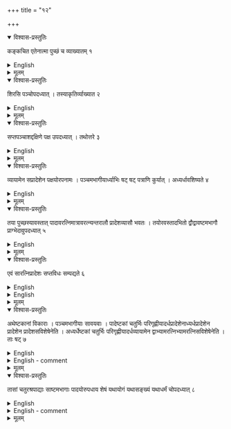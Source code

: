 +++
title = "१२"

+++


<details open><summary>विश्वास-प्रस्तुतिः</summary>

कङ्कचित एतेनात्मा पुच्छं च व्याख्यातम् १
</details>

<details><summary>English</summary>

The body and the tail of the kite-shaped fire-altar (kaṅkacit) are explained in the same manner (as those of the śyenacit just described).
</details>

<details><summary>मूलम्</summary>

कङ्कचित एतेनात्मा पुच्छं च व्याख्यातम् १
</details>


<details open><summary>विश्वास-प्रस्तुतिः</summary>

शिरसि पञ्चोपदध्यात् । तस्याकृतिर्व्याख्यात २
</details>


<details><summary>English</summary>

5 (pañcami) bricks are to be accommodated in the head whose shape has been explained.
</details>

<details><summary>मूलम्</summary>

शिरसि पञ्चोपदध्यात् । तस्याकृतिर्व्याख्यात २
</details>

<details open><summary>विश्वास-प्रस्तुतिः</summary>

सप्तपञ्चाशद्दक्षिणे पक्ष उपदध्यात् । तथोत्तरे ३
</details>

<details><summary>English</summary>

57 (pañcamî) bricks are to be accommodated in the southern wing and the the same in the northern.
</details>

<details><summary>मूलम्</summary>

सप्तपञ्चाशद्दक्षिणे पक्ष उपदध्यात् । तथोत्तरे ३
</details>


<details open><summary>विश्वास-प्रस्तुतिः</summary>

व्यायामेन सप्रादेशेन पक्षयोरपनामः । पञ्चमभागीयार्ध्याभिः षट् षट् पत्राणि कुर्यात् । अध्यर्धावशिष्यते ४
</details>

<details><summary>English</summary>

The bending of the two wings is done with 1 vyāyāma plus 1 prādeśa (that is, with 108 añgulas). 6 plumages (at each end of the two wings) are to be formed with 6 pañcamī half bricks. (An area equivalent to) \\(1\frac{1}{2}\\) pañcamī is left.
</details>

<details><summary>मूलम्</summary>

व्यायामेन सप्रादेशेन पक्षयोरपनामः । पञ्चमभागीयार्ध्याभिः षट् षट् पत्राणि कुर्यात् । अध्यर्धावशिष्यते ४
</details>


<details open><summary>विश्वास-प्रस्तुतिः</summary>

तया पुच्छस्यावस्तात् पादावरत्निमात्रावरत्न्यन्तरालौ प्रादेशव्यासौ भवतः । तयोरवस्तादभितो द्वौद्वावष्टमभागौ प्राग्भेदावुपदध्यात् ५
</details>

<details><summary>English</summary>

With this (area left out), two feet each measuring 1 aratni (24 angulas) long by 1 prādeśa (12 angulas) broad are made on the western end of the tail at a distance of 1 aratni from each other; at each side of the western end (of each foot) 2 bricks of size one-eighth (of the pañcamī) (are placed).
</details>

<details><summary>मूलम्</summary>

तया पुच्छस्यावस्तात् पादावरत्निमात्रावरत्न्यन्तरालौ प्रादेशव्यासौ भवतः । तयोरवस्तादभितो द्वौद्वावष्टमभागौ प्राग्भेदावुपदध्यात् ५
</details>


<details open><summary>विश्वास-प्रस्तुतिः</summary>

एवं सारत्निप्रादेशः सप्तविधः सम्पद्यते ६
</details>

<details><summary>English</summary>

Thus, with the addition of (two) aratnis and (one) prādeśa, the seven-fold (fire-altar of \\(1\frac{1}{2}\\) sq. purușa) is accomplished.
</details>

<details><summary>English</summary>

THE CONSTRUCTION OF A FIRE-ALTAR IN THE FORM OF A KITE (KAŃKACIT)   

12.1-12.6. The kite-shaped fire-altar (kaṅkacit) is constructed in the same manner as the syenacit. The areas and shapes of the body and the tail are the same as those of the second type of the falcon with curved wings and extended tail. The area of the body is, therefore, 52 pañcamis or sq. aratnis and of the tail 15 pañcamis. The measure of the head is given as 5 pañcamis and that of the two wings 2 × 57 or 114 pañcamis. These areas total 186 pañcamis or sq. aratnis, leaving a deficit of \\(1\frac{1}{2}\\) pañcamis, as the total area of the fire-altar is \\(187\frac{1}{2}\\) pañcamis (= \\(7\frac{1}{2}\\) sq. pu.) This balance area of \\(1\frac{1}{2}\\) pañcamis, which is nothing but 1 adhyardhāpañcami (24 × 36 sq. aṅg.) is utilized in making the feet of the bird. The bending of the wing and the plumages are also slightly different from those of the śyenacit, 2nd type. The constructions are shown in Fig. 45.  

The head is constructed out of a rectangle 48 × 72 sq. aṅg. of which the two eastern corners are cut off by 24 aṅg. (Fig. 45 (a)). 

![](../images/fig45.png)  

Fig. 45. Parts of the kaṅkacit : (a) head, (b) tail, (c) divisions of 1 adhyardhā-pañcami, and (d) the wing with plumages.  

The construction of the tail EBCF is already explained under 11.4. ABCD (Fig. 45 (c)) represents the adhyardhāpañcami (24 x 36 sq. aṅg.), of which the pañcami part ABHG is halved and used as the two legs GILK and JHNM (Fig. 45 (b)). The half pañcami part GHCD (Fig. 45 (c)) is divided into 4 equal triangular parts and used as feet as shown in Fig. 45 (b).  

The wing is made of the rectangle ABCD (Fig. 45 (d)), of which AB=144 aṅg. (6 aratnis) and AD = 216 aṅg. (9 aratnis). For the bending, the perpendicular EP at the middle of BC is 108 aṅg. The plumages are constructed out of 6 half pañcamis (24 × 24 sq. aṅg.) diagonally intersected. Note that the area of each wing is 54 + 3 = 57 pañcamis. 
</details>


<details><summary>मूलम्</summary>

एवं सारत्निप्रादेशः सप्तविधः सम्पद्यते ६
</details>


<details open><summary>विश्वास-प्रस्तुतिः</summary>

अथेष्टकानां विकाराः । पञ्चमभागीयाः सावयवाः । पादेष्टकां चतुर्भिः परिगृह्णीयादर्धप्रादेशेनाध्यर्धप्रादेशेन प्रादेशेन प्रादेशसविशेषेनेति । अध्यर्धेष्टकां चतुर्भिः परिगृह्णीयादर्धव्यायामेन द्वाभ्यामरत्निभ्यामरत्निसविशेषेनेति । ताः षट् ७
</details>

<details><summary>English</summary>

The different types of bricks (required for this fire-altar) are as follows: bricks of side equal to one-fifth (of a purușa) and parts thereof (half, quarter and one-eighth of pañcami bricks); quarter bricks (having the area of a quarter pañcami) bounded by four sides (measuring ) \\(\frac{1}{2}\\) prādeśa (6 angulas), \\(1\frac{1}{2}\\) prādeśa (18 angulas), 1 prādeśa (12 angulas) and \\(\sqrt{2}\\) prādeśa ( \\(12\sqrt{2}\\) añgulas); adhyardhā bricks (having the area of \\(1\frac{1}{2}\\) pañcamī) bounded by four sides (measuring) \\(\frac{1}{2}\\) vyāyāma (48 aṅgulas), 1 aratni (24 angulas), 1 aratni (24 añgulas) and \\(\sqrt{2}\\) aratni ( \\(24\sqrt{2}\\) añgulas). These make six (types).
</details>

<details><summary>English - comment</summary>

12.7. Types of bricks. Six types of bricks are prescribed for covering the fire-altar (Fig. 46). These are : 

![](../images/fig46.png)  

\\(B_{1}\\) —square brick of side 1/5 pu, pañcami.   

\\(B_{2}\\) —triangular brick, half of one-fifth, pañcami-ardhyā.  

\\(B_{3}\\) -triangular brick, quarter of one-fifth, pañcami-pādyā.  

\\(B_{4}\\) —triangular brick, one-eighth of one-fifth, aṣṭami.  

\\(B_{5}\\) —four-sided quarter brick of area pañcami, caturasra-pādyā. The sides are 6 aṅg., 12 aṅg., 18 aṅg. and 12 √2 aṅg. (Fig. 46 ). Its area is 144 sq. aṅg. or райсаті 
B-four-sided brick of area 1 pañcami, caturaśra-adhyardhā. The sides are 24 aṅg., 24 aṅg., 48 aṅg., and 24 √2 aṅg. The area is (24 × 24 + 12 × 24) sq. aṅg. or \\(1\frac{1}{2}\\) pañcami (Fig. 46).  
</details>

<details><summary>मूलम्</summary>

अथेष्टकानां विकाराः । पञ्चमभागीयाः सावयवाः । पादेष्टकां चतुर्भिः परिगृह्णीयादर्धप्रादेशेनाध्यर्धप्रादेशेन प्रादेशेन प्रादेशसविशेषेनेति । अध्यर्धेष्टकां चतुर्भिः परिगृह्णीयादर्धव्यायामेन द्वा-भ्यामरत्निभ्यामरत्निसविशेषेनेति । ताः षट् ७
</details>


<details open><summary>विश्वास-प्रस्तुतिः</summary>

तासां चतुरश्रपाद्याः साष्टमभागाः पादयोरुपधाय शेषं यथायोगं यथासङ्ख्यं यथाधर्मं चोपदध्यात् ८
</details>

<details><summary>English</summary>

Of them, four-sided quarter bricks together with the one-eighths are placed in two feet, and the remaining space is to be filled with bricks such that these fit, the required number (of 200 bricks in the layer) is attained and the properties (of the fire-altar) are satisfied.
</details>

<details><summary>English - comment</summary>

12.8. Placement of bricks in the two layers. The rule simply lays down that the two feet of the kankacit are to be covered by \\(B_{5}\\), and \\(B_{4}\\) bricks and the remaining space is to be filled up by such types as these fit. Further details have been avoided as enough indications as to the manner of covering up such bird-like fire-altars with curved wings and extended tail have been given in the foregoing types. Following these indications, Dvārakānātha has proposed an arrangement for filling up the two successive layers, on which basis the Fig. 47 and Fig. 48 are here presented, after Thibaut.   

![](../images/fig47.png)   


Fig. 47. Arrangement of bricks in the kankacit—1st layer. 
First layer. The placement of bricks in the first layer is as follows:  


| (a) In each of two feet                        | —B5-2; B4—2;  | total for 2 feet | —8  |
|------------------------------------------------|---------------|------------------|-----|
| (b) In the head, at eastern top                | —B2-2;        |                  |     |
|     "       " in the remaining space           | —B1—4;        | total            | —6  |
| (c) In the body, at 4 corners diagonally cut   | —B2—8;        |                  |     |
|     "       " in the remaining space           | —B1—48;       | total            | —56 |
| (d) In the tail, along two inclined sides      | —B2—6;        |                  |     |
|     "       " in the remaining space           | —B—12;        | total            | —18 |
|                                                |               |                  | 88  |



(D. writes: evamātmasiraḥ puccheṣu pādābhyām sahāṣṭāśītiriṣṭakaḥ ) 

|                                                                                                     |                    |       |     |
|-----------------------------------------------------------------------------------------------------|--------------------|-------|-----|
| (e) In the southern wing, at the bending (nirṇāma) layer  east-west                                 | —B1—1; B3—2; B6—3; | total | —6  |
|     "       " two rows, east-west, on each side <br>of the nirṇāma are filled with 4 В6s per row ;  |                    | "     | —16 |
| "      "     In two rows, north and south of the above                                              | —B1—20; B2—8;      | "     | —28 |
| "      "    in the plumages                                                                         | —B2—6;             | "     | —6  |
|                                                                                                     |                    |       | 56  |
| In the northern wing, the arrangement is the same, but reverse                                      |                    | "     | —56 |
|                                                                                                     |                    | total | 112 |



D. summarizes : ātmani ṣaṭpañcāśat | pucche'ṣṭādaśa | pādayoraṣṭau | ṣaṭ śirasi | pakṣayord- vādaśaśatam | asminprastāre șaḍadhikam śatam pañcamyaḥ | catuścatvārimśadardhyāḥ | catasraḥ pādyāḥ | aṣṭatriṛśadadhyardhāḥ | (Table 9). 

TABLE 9. Bricks in different parts of the kaňkacit fire-altar—1st layer.  

|                    | Brick types  |    |    |    |    |    |       |
|--------------------|--------------|----|----|----|----|----|-------|
| Parts of the citi  | B1           | B2 | B3 | B4 | B5 | B6 | Total |
| Head               | 4            | 2  |    |    |    |    | 6     |
| Body               | 48           | 8  |    |    |    |    | 56    |
| Tail               | 12           | 6  |    |    |    |    | 18    |
| Feet               |              |    |    | 4  | 4  |    | 8     |
| Wings              | 42           | 28 | 4  |    |    | 38 | 112   |
|                    | 106          | 44 | 4  | 4  | 4  | 38 | 200   |

Second layer: The placement of bricks in the second layer is as follows:   


(a) In the head, including part of the body at the junction—  
B2—2; B3—9 ; B6 — 2 ;       total — 13.   

(b) In the body, excluding the two junction layers, east-west, with the wings and one junction layer, south-west, with the tail-  
B1 — 35 ; B2 — 4 ; B6 — 4;          total—43   

(c) In the junction layer between the body and the tail  
    B1 — 1 ; B2 — 2 ; B3 — 2 ;     total — 5   

(d) In the tail, excluding the junction layer, there are three layers, south-west, and the arrangement is as follows :- 
1st layer in the east — B2 — 2; B6 — 2 ;        total — 4   
2nd layer in the middle —B6 — 4;                    " — 4   
3rd layer at the end, including feet-   

    B3  — 5 on each side with vertices reversed alternately —10   
    B2 — part of each lying within each foot        —2   
    B3 — 1; B4 — 2, in the middle space of tail     —3   
    B4 — 2; B-4, in the remaining space of feet     —6   
                                            Total — 21   

About the placement of these 21 bricks, D. comments as follows: tataḥ pucchagrarityām pārsvayoḥ pādyaḥ pañca pañca | tato dve ardhye padamadhyagatāgrike prāksthāratnipārsve dakṣinottaraparśvasthasaviseṣe | tayormadhye prāgagrā pādyā | tamabhitaḥ pratyagagrike dve aşṭamyau | pādāntayordve dve caturasrapādye dakṣinottarāyate pratyaksthadirghapārśve | tataḥ pūrvapraviṣṭārdhyāgrasamhitāmekaitāmaṣṭamim pāda- madhyayorupadadhyat | evam samasta ekavimsatiriṣṭakaḥ | A comparison with Fig. 48 will show how exactly and in what detail the placement of each brick has been described by the commentator. 

(e) In the junction between the body and the wing-  
\\(B_{3}\\) — 1; \\(B_{6}\\) — 4; total — 5. Total for two such junctions —10.  

(f) In each wing, between the junction layer and the plumages, there are 8 rows, east-west, each with 4 \\(B_{6}s\\); total — 32.   

(g) In the plumages (patras) — \\(B_{2}\\)-6; \\(B_{3}\\)— 12 ; total—18.   

![](../images/fig48.png)   


number and types of bricks used in the different parts are summarized in Table 10.   

TABLE 10. Bricks in different parts of the kaṅkacit fire-altar-2nd layer    


</details>

<details><summary>मूलम्</summary>

तासां चतुरश्रपाद्याः साष्टमभागाः पादयोरुपधाय शेषं यथायोगं यथासङ्ख्यं यथाधर्मं चोपदध्यात् ८
</details>
